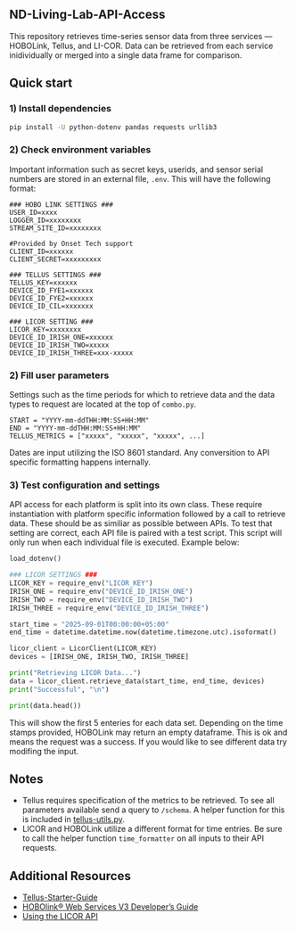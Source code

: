 ## ND-Living-Lab-API-Access

This repository retrieves time-series sensor data from three services — HOBOLink, Tellus, and LI-COR. Data can be retrieved from each service inidividually or merged into a single data frame for comparison.

## Quick start

### 1) Install dependencies
```bash
pip install -U python-dotenv pandas requests urllib3
```

### 2) Check environment variables
Important information such as secret keys, userids, and sensor serial numbers are stored in an external file, `.env`. This will have the following format:
```
### HOBO LINK SETTINGS ###
USER_ID=xxxx
LOGGER_ID=xxxxxxxx
STREAM_SITE_ID=xxxxxxxx

#Provided by Onset Tech support
CLIENT_ID=xxxxxx
CLIENT_SECRET=xxxxxxxxx

### TELLUS SETTINGS ###
TELLUS_KEY=xxxxxx
DEVICE_ID_FYE1=xxxxxx
DEVICE_ID_FYE2=xxxxxx
DEVICE_ID_CIL=xxxxxxx

### LICOR SETTING ###
LICOR_KEY=xxxxxxxx
DEVICE_ID_IRISH_ONE=xxxxxx
DEVICE_ID_IRISH_TWO=xxxxx
DEVICE_ID_IRISH_THREE=xxx-xxxxx
```

### 2) Fill user parameters
Settings such as the time periods for which to retrieve data and the data types to request are located at the top of `combo.py`.

```
START = "YYYY-mm-ddTHH:MM:SS+HH:MM"
END = "YYYY-mm-ddTHH:MM:SS+HH:MM"
TELLUS_METRICS = ["xxxxx", "xxxxx", "xxxxx", ...]
```
Dates are input utilizing the ISO 8601 standard. Any conversition to API specific formatting happens internally.


### 3) Test configuration and settings
API access for each platform is split into its own class. These require instantiation with platform specific information followed by a call to retrieve data. These should be as similiar as possible between APIs. To test that setting are correct, each API file is paired with a test script. This script will only run when each individual file is executed. Example below:

```python
load_dotenv()

### LICOR SETTINGS ###
LICOR_KEY = require_env("LICOR_KEY")
IRISH_ONE = require_env("DEVICE_ID_IRISH_ONE")
IRISH_TWO = require_env("DEVICE_ID_IRISH_TWO")
IRISH_THREE = require_env("DEVICE_ID_IRISH_THREE")

start_time = "2025-09-01T00:00:00+05:00"
end_time = datetime.datetime.now(datetime.timezone.utc).isoformat()

licor_client = LicorClient(LICOR_KEY)
devices = [IRISH_ONE, IRISH_TWO, IRISH_THREE]

print("Retrieving LICOR Data...")
data = licor_client.retrieve_data(start_time, end_time, devices)
print("Successful", "\n")

print(data.head())
```

This will show the first 5 enteries for each data set. Depending on the time stamps provided, HOBOLink may return an empty dataframe. This is ok and means the request was a success. If you would like to see different data try modifing the input.


## Notes
- Tellus requires specification of the metrics to be retrieved. To see all parameters available send a query to `/schema`. A helper function for this is included in [tellus-utils.py](https://github.com/myk-sev/ND-Living-Lab-API-Access/blob/main/combo.py).
- LICOR and HOBOLink utilize a different format for time entries. Be sure to call the helper function `time_formatter` on all inputs to their API requests.


## Additional Resources
- [Tellus-Starter-Guide](https://github.com/myk-sev/ND-Living-Lab-API-Access/blob/main/API-Starter-Guide.pdf)
- [HOBOlink® Web Services V3 Developer’s Guide](https://www.onsetcomp.com/resources/documentation/25113-hobolink-web-services-v3-developers-guide?srsltid=AfmBOoqP9aYBEM12HB8eTv7QaH9fuvtyQdb8YlDE41qoHiYIw684thIG)
- [Using the LICOR API](https://www.licor.com/support/Cloud/topics/using-the-api.html)
